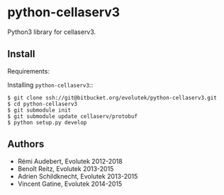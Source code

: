 # python-cellaserv3

Python3 library for cellaserv3.

## Install

Requirements:

Installing ``python-cellaserv3``::

    $ git clone ssh://git@bitbucket.org/evolutek/python-cellaserv3.git
    $ cd python-cellaserv3
    $ git submodule init
    $ git submodule update cellaserv/protobuf
    $ python setup.py develop

## Authors

- Rémi Audebert, Evolutek 2012-2018
- Benoît Reitz, Evolutek 2013-2015
- Adrien Schildknecht, Evolutek 2013-2015
- Vincent Gatine, Evolutek 2014-2015
